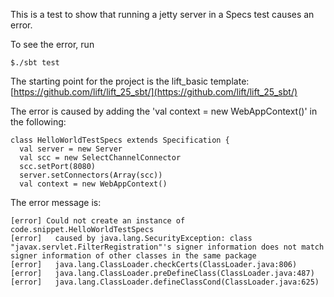 This is a test to show that running a jetty server in a Specs test causes an error.

To see the error, run 

    $./sbt test
    
The starting point for the project is the lift_basic template: 
[https://github.com/lift/lift_25_sbt/](https://github.com/lift/lift_25_sbt/)

The error is caused by adding the 'val context = new WebAppContext()' in the following:

    class HelloWorldTestSpecs extends Specification {
      val server = new Server
      val scc = new SelectChannelConnector
      scc.setPort(8080)
      server.setConnectors(Array(scc))
      val context = new WebAppContext()
  
The error message is: 

    [error] Could not create an instance of code.snippet.HelloWorldTestSpecs
    [error]   caused by java.lang.SecurityException: class "javax.servlet.FilterRegistration"'s signer information does not match signer information of other classes in the same package
    [error]   java.lang.ClassLoader.checkCerts(ClassLoader.java:806)
    [error]   java.lang.ClassLoader.preDefineClass(ClassLoader.java:487)
    [error]   java.lang.ClassLoader.defineClassCond(ClassLoader.java:625)
 

